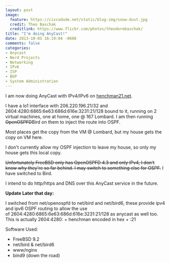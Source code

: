 ```yaml
---
layout: post
image:
  feature: https://ciscodude.net/static/blog-img/snow-dust.jpg
  credit: Theo Baschak
  creditlink: https://www.flickr.com/photos/theodorebaschak/
title: "I'm doing AnyCast!"
date: 2013-10-05 16:19:04 -0600
comments: false
categories:
- Anycast
- Nerd Projects
- Networking
- IPv6
- ISP
- BGP
- System Administration
---
```

I am now doing AnyCast with IPv4/IPv6 on <a href="https://henchman21.net">henchman21.net</a>.

I have a lo1 interface with 206.220.196.21/32 and 2604:4280:6865:6e63:686d:616e:3231:21/128 bound to it, running on 2 virtual machines, one at home, one @ 167 Lombard. I am then running <del>OpenOSPFD</del>Bird on them to inject the route into OSPF.

<!--more-->

Most places get the copy from the VM @ Lombard, but my house gets the copy on VM here.

I don't currently allow my OSPF injection to leave my house, so only my house gets this local copy.

<del>Unfortunately FreeBSD only has OpenOSPFD 4.3 and only IPv4, I don't know why they're so far behind. I may switch to something else for OSPF.</del> I have switched to Bird.

I intend to do http/https and DNS over this AnyCast service in the future.

**Update Later that day:**

I switched from net/openospfd to net/bird and net/bird6, these provide ipv4 and ipv6 OSPF routing to allow the use of 2604:4280:6865:6e63:686d:616e:3231:21/128 as anycast as well too. This is actually 2604:4280: + henchman encoded in hex + :21

Software Used:

*	FreeBSD 9.2
*	net/bird &amp; net/bird6
*	www/nginx
*	bind9 (down the road)

